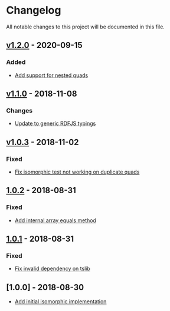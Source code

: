 # Changelog
All notable changes to this project will be documented in this file.

<a name="v1.2.0"></a>
## [v1.2.0](https://github.com/rubensworks/rdf-isomorphic.js/compare/v1.1.0...v1.2.0) - 2020-09-15

### Added
* [Add support for nested quads](https://github.com/rubensworks/rdf-isomorphic.js/commit/1f2f4020fbc10f3eb81b7bdad85e48f4c7d36601)

<a name="v1.1.0"></a>
## [v1.1.0](https://github.com/rubensworks/rdf-isomorphic.js/compare/v1.0.3...v1.1.0) - 2018-11-08

### Changes
* [Update to generic RDFJS typings](https://github.com/rubensworks/rdf-isomorphic.js/commit/f2d69aaeb3ff6fd91a678fb2c6bfa0643d78365b)

<a name="v1.0.3"></a>
## [v1.0.3](https://github.com/rubensworks/rdf-isomorphic.js/compare/v1.0.2...v1.0.3) - 2018-11-02

### Fixed
* [Fix isomorphic test not working on duplicate quads](https://github.com/rubensworks/rdf-isomorphic.js/commit/4c7af9a15df3fbdbdb73027d8896477dc3043c72)

<a name="1.0.2"></a>
## [1.0.2](https://github.com/rubensworks/rdf-isomorphic.js/compare/v1.1.0...v1.0.2) - 2018-08-31
### Fixed
- [Add internal array equals method](https://github.com/rubensworks/rdf-isomorphic.js/commit/f2eb3cd6f5b12092de9874bdc2f8e69838141c1d)

<a name="1.0.1"></a>
## [1.0.1](https://github.com/rubensworks/rdf-isomorphic.js/compare/v1.0.0...v1.0.1) - 2018-08-31
### Fixed
- [Fix invalid dependency on tslib](https://github.com/rubensworks/rdf-isomorphic.js/commit/bbcfe9c771bf5a0121d7c0a8e68340a6d4305048)

<a name="1.0.0"></a>
## [1.0.0] - 2018-08-30
- [Add initial isomorphic implementation](https://github.com/rubensworks/rdf-isomorphic.js/commit/5801b128655693eca76d9067ffa48085d32310f8)
